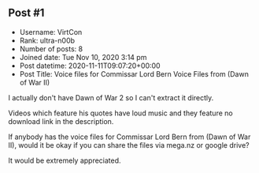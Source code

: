 ## Post #1
- Username: VirtCon
- Rank: ultra-n00b
- Number of posts: 8
- Joined date: Tue Nov 10, 2020 3:14 pm
- Post datetime: 2020-11-11T09:07:20+00:00
- Post Title: Voice files for Commissar Lord Bern Voice Files from (Dawn of War II)

I actually don't have Dawn of War 2 so I can't extract it directly.

Videos which feature his quotes have loud music and they feature no download link in the description.

If anybody has the voice files for Commissar Lord Bern from (Dawn of War II), would it be okay if you can share the files via mega.nz or google drive? 

It would be extremely appreciated.
